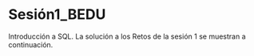 # Sesión1_BEDU
Introducción a SQL. 
La solución a los Retos de la sesión 1 se muestran a continuación.
